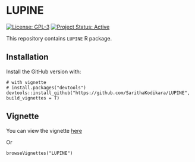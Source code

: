 # LUPINE
[![License: GPL-3](https://img.shields.io/badge/license-GPL--3-blue.svg)](https://opensource.org/licenses/GPL-3.0)
[![Project Status: Active](https://img.shields.io/badge/project%20status-active-brightgreen.svg)](https://example.com) 

This repository contains `LUPINE` R package.

## Installation

Install the GitHub version with:

```{r}
# with vignette
# install.packages("devtools")
devtools::install_github("https://github.com/SarithaKodikara/LUPINE", build_vignettes = T)
```

## Vignette

You can view the vignette [here](https://sarithakodikara.github.io/LUPINE/example.html)

Or

```{r}
browseVignettes("LUPINE")
```



